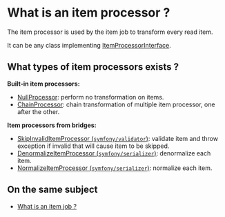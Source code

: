 # What is an item processor ?

The item processor is used by the item job to transform every read item.

It can be any class implementing [ItemProcessorInterface](../../../src/Job/Item/ItemProcessorInterface.php).

## What types of item processors exists ?

**Built-in item processors:**
- [NullProcessor](../../../src/Job/Item/Processor/NullProcessor.php):
  perform no transformation on items.
- [ChainProcessor](../../../src/Job/Item/Processor/ChainProcessor.php):
  chain transformation of multiple item processor, one after the other.

**Item processors from bridges:**
- [SkipInvalidItemProcessor (`symfony/validator`)](https://github.com/yokai-php/batch-symfony-validator/blob/0.x/src/SkipInvalidItemProcessor.php):
  validate item and throw exception if invalid that will cause item to be skipped.
- [DenormalizeItemProcessor (`symfony/serializer`)](https://github.com/yokai-php/batch-symfony-serializer/blob/0.x/src/DenormalizeItemProcessor.php):
  denormalize each item.
- [NormalizeItemProcessor (`symfony/serializer`)](https://github.com/yokai-php/batch-symfony-validator/blob/0.x/src/NormalizeItemProcessor.php):
  normalize each item.

## On the same subject

- [What is an item job ?](../item-job.md)
